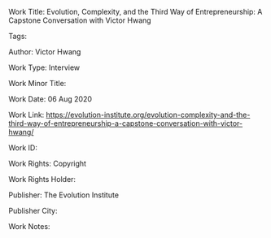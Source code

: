 Work Title: Evolution, Complexity, and the Third Way of Entrepreneurship: A Capstone Conversation with Victor Hwang 

Tags: 

Author: Victor Hwang

Work Type: Interview 

Work Minor Title:  

Work Date: 06 Aug 2020

Work Link: https://evolution-institute.org/evolution-complexity-and-the-third-way-of-entrepreneurship-a-capstone-conversation-with-victor-hwang/ 

Work ID:  

Work Rights:  Copyright

Work Rights Holder:  

Publisher:  The Evolution Institute

Publisher City:  

Work Notes: 

